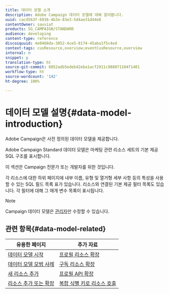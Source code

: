 ```yaml
---
title: 데이터 모델 소개
description: Adobe Campaign 데이터 모델에 대해 알아봅니다.
uuid: cacd563f-6936-4b3e-83e3-5d4ae31d44e8
contentOwner: sauviat
products: SG_CAMPAIGN/STANDARD
audience: developing
content-type: reference
discoiquuid: 4e0468da-3052-4ce5-8174-45aba1f5c4ed
context-tags: cusResource,overview;eventCusResource,overview
internal: n
snippet: y
translation-type: ht
source-git-commit: 8852adb5edeb42eba1acf2911c988071104f1401
workflow-type: ht
source-wordcount: '142'
ht-degree: 100%

---
```



# 데이터 모델 설명{#data-model-introduction}

Adobe Campaign은 사전 정의된 데이터 모델을 제공합니다.

Adobe Campaign Standard 데이터 모델은 마케팅 관련 리소스 세트의 기본 제공 SQL 구조를 표시합니다.

이 섹션은 Campaign 전문가 또는 개발자를 위한 것입니다.

각 리소스에 대한 하위 페이지에 내부 이름, 유형 및 열거형 세부 사항 등의 특성을 사용할 수 있는 SQL 필드 목록 표가 있습니다. 리소스와 연결된 기본 제공 필터 목록도 있습니다. 각 필터에 대해 그 매개 변수 목록이 표시됩니다.

>[!NOTE]
>Campaign 데이터 모델은 [관리자](../../administration/using/users-management.md#functional-administrators)만 수정할 수 있습니다.

## 관련 항목{#data-model-related}

| 유용한 페이지 | 추가 자료 |
|---|---|
| [데이터 모델 시작](data-model-concepts.md) | [프로필 리소스 확장](extending-the-profile-resource-with-a-new-field.md) |
| [데이터 모델 모범 사례](data-model-best-practices.md) | [구독 리소스 확장](extending-the-subscriptions-to-an-application-resource.md) |
| [새 리소스 추가](key-steps-to-add-a-resource.md) | [프로필 API 확장](about-extending-the-api.md) |
| [리소스 추가 또는 확장](creating-or-extending-the-resource.md) | [복합 식별 키로 리소스 호출](uc-calling-resource-id-key.md) |
